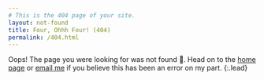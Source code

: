 ```yaml
---
# This is the 404 page of your site.
layout: not-found
title: Four, Ohhh Four! (404)
permalink: /404.html
---
```


Oops! The page you were looking for was not found 😬. Head on to the [home page](/) or [email me](mailto:me@alexkappa.com ) if you believe this has been an error on my part.
{:.lead}
